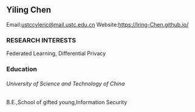  ## Yiling Chen
 Email:ustccyleric@mail.ustc.edu.cn   Website:https://Iring-Chen.github.io/  
 ### RESEARCH INTERESTS
 Federated Learning, Differential Privacy
 ### Education  
 ###### University of Science and Technology of China   
 B.E.,School of gifted young,Information Security
